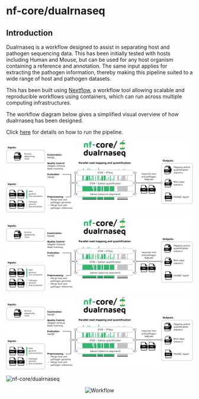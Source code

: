 # nf-core/dualrnaseq

## Introduction

Dualrnaseq is a workflow designed to assist in separating host and pathogen sequencing data. This has been initially tested with hosts including Human and Mouse, but can be used for any host organism containing a reference and annotation. The same input applies for extracting the pathogen information, thereby making this pipeline suited to a wide range of host and pathogen datasets.

This has been built using [Nextflow](https://www.nextflow.io/), a workflow tool allowing scalable and reproducible workflows using containers, which can run across multiple computing infrastructures.

The workflow diagram below gives a simplified visual overview of how dualrnaseq has been designed.

Click [here](usage.md) for details on how to run the pipeline.

<img src="https://github.com/BarquistLab/nf-core-dualrnaseq/blob/master/docs/images/Workflow_diagram_dualrnaseq.png" width="1000">

![nf-core/dualrnaseq](docs/images/Workflow_diagram_dualrnaseq.png)

![nf-core/dualrnaseq](images/Workflow_diagram_dualrnaseq.png)

![nf-core/dualrnaseq](/images/Workflow_diagram_dualrnaseq.png)

<p align="center">
    <img title="Workflow" src="/images/Workflow_diagram_dualrnaseq.png" width=40%>
</p>
